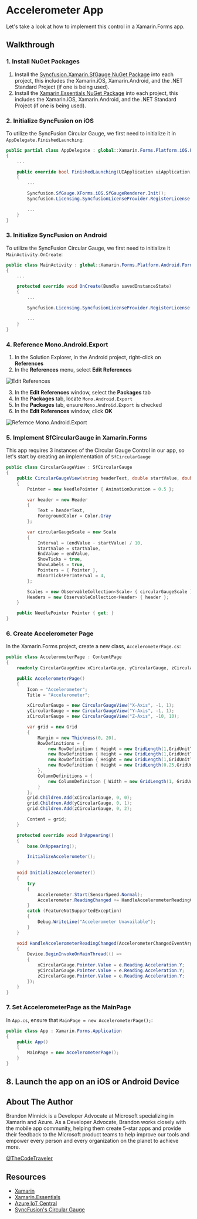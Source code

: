# Accelerometer App

Let's take a look at how to implement this control in a Xamarin.Forms app.

## Walkthrough

### 1. Install NuGet Packages

1. Install the [Syncfusion.Xamarin.SfGauge NuGet Package](https://www.nuget.org/packages/Syncfusion.Xamarin.SfGauge) into each project, this includes the Xamarin.iOS, Xamarin.Android, and the .NET Standard Project (if one is being used).
2. Install the [Xamarin.Essentials NuGet Package](https://www.nuget.org/packages/Xamarin.Essentials) into each project, this includes the Xamarin.iOS, Xamarin.Android, and the .NET Standard Project (if one is being used).

### 2. Initialize SyncFusion on iOS

To utilize the SyncFusion Circular Gauge, we first need to initialize it in `AppDelegate.FinishedLaunching`:

```csharp
public partial class AppDelegate : global::Xamarin.Forms.Platform.iOS.FormsApplicationDelegate
{
    ...

    public override bool FinishedLaunching(UIApplication uiApplication, NSDictionary launchOptions)
    {
        ...

        Syncfusion.SfGauge.XForms.iOS.SfGaugeRenderer.Init();
        Syncfusion.Licensing.SyncfusionLicenseProvider.RegisterLicense("Your SyncFusion License Key");

        ...
    }
}
```

### 3. Initialize SyncFusion on Android

To utilize the SyncFusion Circular Gauge, we first need to initialize it `MainActivity.OnCreate`:

```csharp
public class MainActivity : global::Xamarin.Forms.Platform.Android.FormsAppCompatActivity
{
    ...

    protected override void OnCreate(Bundle savedInstanceState)
    {
        ...

        Syncfusion.Licensing.SyncfusionLicenseProvider.RegisterLicense("Your SyncFusion License Key");

        ...
    }
}
```

### 4. Reference Mono.Android.Export

1. In the Solution Explorer, in the Android project, right-click on **References**
2. In the **References** menu, select **Edit References**

![Edit References](https://user-images.githubusercontent.com/13558917/43227940-0804184c-9015-11e8-8225-0b04b5507219.png)

3. In the **Edit References** window, select the **Packages** tab
4. In the **Packages** tab, locate `Mono.Android.Export`
5. In the **Packages** tab, ensure `Mono.Android.Export` is checked
6. In the **Edit References** window, click **OK**

![Refernce Mono.Android.Export](https://user-images.githubusercontent.com/13558917/43227949-0c77ed0e-9015-11e8-8ff5-26d9f767e095.png)

### 5. Implement SfCircularGauge in Xamarin.Forms

This app requires 3 instances of the Circular Gauge Control in our app, so let's start by creating an implementation of `SfCircularGauge`

```csharp
public class CircularGaugeView : SfCircularGauge
{
    public CircularGaugeView(string headerText, double startValue, double endValue)
    {
        Pointer = new NeedlePointer { AnimationDuration = 0.5 };

        var header = new Header
        {
            Text = headerText,
            ForegroundColor = Color.Gray
        };

        var circularGaugeScale = new Scale
        {
            Interval = (endValue - startValue) / 10,
            StartValue = startValue,
            EndValue = endValue,
            ShowTicks = true,
            ShowLabels = true,
            Pointers = { Pointer },
            MinorTicksPerInterval = 4,
        };

        Scales = new ObservableCollection<Scale> { circularGaugeScale };
        Headers = new ObservableCollection<Header> { header };
    }

    public NeedlePointer Pointer { get; }
}
```

### 6. Create Accelerometer Page

In the Xamarin.Forms project, create a new class, `AccelerometerPage.cs`:

```csharp
public class AccelerometerPage : ContentPage
{
    readonly CircularGaugeView xCircularGauge, yCircularGauge, zCircularGauge;

    public AccelerometerPage()
    {
        Icon = "Accelerometer";
        Title = "Accelerometer";

        xCircularGauge = new CircularGaugeView("X-Axis", -1, 1);
        yCircularGauge = new CircularGaugeView("Y-Axis", -1, 1);
        zCircularGauge = new CircularGaugeView("Z-Axis", -10, 10);

        var grid = new Grid
        {
            Margin = new Thickness(0, 20),
            RowDefinitions = {
                new RowDefinition { Height = new GridLength(1,GridUnitType.Star) },
                new RowDefinition { Height = new GridLength(1,GridUnitType.Star) },
                new RowDefinition { Height = new GridLength(1,GridUnitType.Star) },
                new RowDefinition { Height = new GridLength(0.25,GridUnitType.Star) }
            },
            ColumnDefinitions = {
                new ColumnDefinition { Width = new GridLength(1, GridUnitType.Star) }
            }
        };
        grid.Children.Add(xCircularGauge, 0, 0);
        grid.Children.Add(yCircularGauge, 0, 1);
        grid.Children.Add(zCircularGauge, 0, 2);

        Content = grid;
    }

    protected override void OnAppearing()
    {
        base.OnAppearing();

        InitializeAccelerometer();
    }

    void InitializeAccelerometer()
    {
        try
        {
            Accelerometer.Start(SensorSpeed.Normal);
            Accelerometer.ReadingChanged += HandleAccelerometerReadingChanged;
        }
        catch (FeatureNotSupportedException)
        {
            Debug.WriteLine("Accelerometer Unavailable");
        }
    }

    void HandleAccelerometerReadingChanged(AccelerometerChangedEventArgs e)
    {
        Device.BeginInvokeOnMainThread(() =>
        {
            xCircularGauge.Pointer.Value = e.Reading.Acceleration.Y;
            yCircularGauge.Pointer.Value = e.Reading.Acceleration.Y;
            zCircularGauge.Pointer.Value = e.Reading.Acceleration.Y;
        });
    }
}
```

### 7. Set AccelerometerPage as the MainPage

In `App.cs`, ensure that `MainPage = new AccelerometerPage();`:

```csharp
public class App : Xamarin.Forms.Application
{
    public App()
    {
        MainPage = new AccelerometerPage();
    }
}
```

## 8. Launch the app on an iOS or Android Device

## About The Author

Brandon Minnick is a Developer Advocate at Microsoft specializing in Xamarin and Azure. As a Developer Advocate, Brandon works closely with the mobile app community, helping them create 5-star apps and provide their feedback to the Microsoft product teams to help improve our tools and empower every person and every organization on the planet to achieve more.

[@TheCodeTraveler](https://twitter.com/intent/user?user_id=3418408341)

## Resources

- [Xamarin](https://visualstudio.microsoft.com/xamarin/?WT.mc_id=none-SyncFusionBlog-bramin)
- [Xamarin.Essentials](https://docs.microsoft.com/xamarin/essentials/?WT.mc_id=none-SyncFusionBlog-bramin)
- [Azure IoT Central](https://azure.microsoft.com/services/iot-central/?WT.mc_id=none-SyncFusionBlog-bramin)
- [SyncFusion's Circular Gauge](https://www.syncfusion.com/products/xamarin/circular-gauge)
